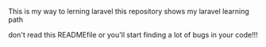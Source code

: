 This is my way to lerning laravel
this repository shows my laravel learning path



don't read this READMEfile or you'll start finding a lot of bugs in your code!!!
